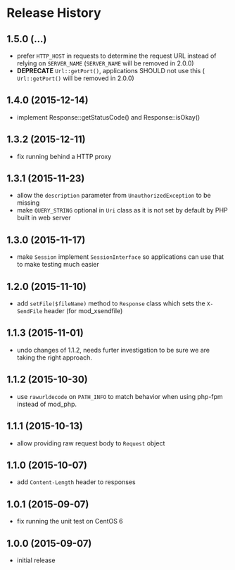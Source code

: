 # Release History

## 1.5.0 (...)
- prefer `HTTP_HOST` in requests to determine the request URL instead of 
  relying on `SERVER_NAME` (`SERVER_NAME` will be removed in 2.0.0)
- **DEPRECATE** `Url::getPort()`, applications SHOULD not use this (
  `Url::getPort()` will be removed in 2.0.0)

## 1.4.0 (2015-12-14)
- implement Response::getStatusCode() and Response::isOkay()

## 1.3.2 (2015-12-11)
- fix running behind a HTTP proxy

## 1.3.1 (2015-11-23)
- allow the `description` parameter from `UnauthorizedException` to be
  missing
- make `QUERY_STRING` optional in `Uri` class as it is not set by default by 
  PHP built in web server

## 1.3.0 (2015-11-17)
- make `Session` implement `SessionInterface` so applications can use
  that to make testing much easier

## 1.2.0 (2015-11-10)
- add `setFile($fileName)` method to `Response` class which sets the
  `X-SendFile` header (for mod_xsendfile)

## 1.1.3 (2015-11-01)
- undo changes of 1.1.2, needs furter investigation to be sure we are
  taking the right approach.

## 1.1.2 (2015-10-30)
- use `rawurldecode` on `PATH_INFO` to match behavior when using php-fpm 
  instead of mod_php.

## 1.1.1 (2015-10-13)
- allow providing raw request body to `Request` object

## 1.1.0 (2015-10-07)
- add `Content-Length` header to responses

## 1.0.1 (2015-09-07)
- fix running the unit test on CentOS 6

## 1.0.0 (2015-09-07)
- initial release
